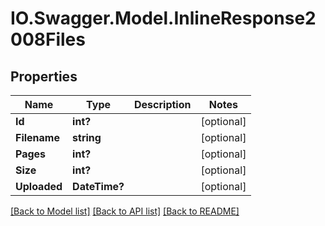 # IO.Swagger.Model.InlineResponse2008Files
## Properties

Name | Type | Description | Notes
------------ | ------------- | ------------- | -------------
**Id** | **int?** |  | [optional] 
**Filename** | **string** |  | [optional] 
**Pages** | **int?** |  | [optional] 
**Size** | **int?** |  | [optional] 
**Uploaded** | **DateTime?** |  | [optional] 

[[Back to Model list]](../README.md#documentation-for-models) [[Back to API list]](../README.md#documentation-for-api-endpoints) [[Back to README]](../README.md)

